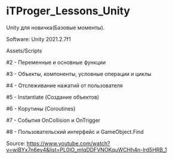 # iTProger_Lessons_Unity
Unity для новичка(Базовые моменты). 

Software: Unity 2021.2.7f1

Assets/Scripts

#2 - Переменные и основные функции

#3 - Объекты, компоненты, условные операции и циклы

#4 - Отслеживание нажатий от пользователя

#5 - Instantiate (Создание объектов)

#6 - Корутины (Coroutines)

#7 - События OnCollision и OnTrigger

#8 - Пользовательский интерфейс и GameObject.Find

Source: https://www.youtube.com/watch?v=wiBYx7n6ey4&list=PL0lO_mIqDDFVNOKquWCHh4n-Ird5HRB_1

